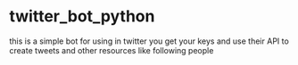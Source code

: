 # twitter_bot_python
this is a simple bot for using in twitter you get your keys and use their API to create tweets and other resources like following people
